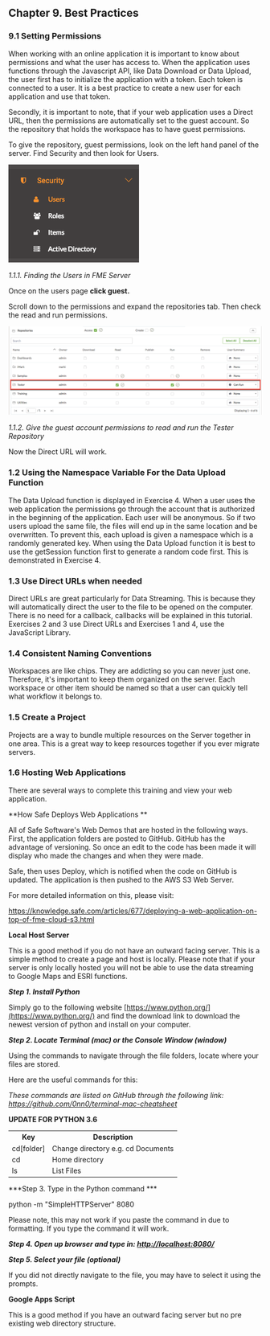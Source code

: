 Chapter 9. Best Practices
-------------------------

### 9.1 Setting Permissions

When working with an online application it is important to know about
permissions and what the user has access to. When the application uses
functions through the Javascript API, like Data Download or Data Upload,
the user first has to initialize the application with a token. Each
token is connected to a user. It is a best practice to create a new user
for each application and use that token.

Secondly, it is important to note, that if your web application uses a
Direct URL, then the permissions are automatically set to the guest
account. So the repository that holds the workspace has to have guest
permissions.

To give the repository, guest permissions, look on the left hand panel
of the server. Find Security and then look for Users.

![](./Images/1.1.1.Users.png)


*1.1.1. Finding the Users in FME Server*

Once on the users page **click guest.**

Scroll down to the permissions and expand the repositories tab. Then
check the read and run permissions.

![](./Images/1.1.2.Permissions.png)

*1.1.2. Give the guest account permissions to read and run the Tester
Repository*

Now the Direct URL will work.

### 1.2 Using the Namespace Variable For the Data Upload Function

The Data Upload function is displayed in Exercise 4. When a user uses
the web application the permissions go through the account that is
authorized in the beginning of the application. Each user will be
anonymous. So if two users upload the same file, the files will end up
in the same location and be overwritten. To prevent this, each upload is
given a namespace which is a randomly generated key. When using the Data
Upload function it is best to use the getSession function first to
generate a random code first. This is demonstrated in Exercise 4.

### 1.3 Use Direct URLs when needed

Direct URLs are great particularly for Data Streaming. This is because
they will automatically direct the user to the file to be opened on the
computer. There is no need for a callback, callbacks will be explained
in this tutorial. Exercises 2 and 3 use Direct URLs and Exercises 1 and
4, use the JavaScript Library.

### 1.4 Consistent Naming Conventions

Workspaces are like chips. They are addicting so you can never just one.
Therefore, it\'s important to keep them organized on the server. Each
workspace or other item should be named so that a user can quickly tell
what workflow it belongs to.

### 1.5 Create a Project

Projects are a way to bundle multiple resources on the Server together
in one area. This is a great way to keep resources together if you ever
migrate servers.

### 1.6 Hosting Web Applications

There are several ways to complete this training and view your web
application.

**How Safe Deploys Web Applications **

All of Safe Software's Web Demos that are hosted in the following ways.
First, the application folders are posted to GitHub. GitHub has the
advantage of versioning. So once an edit to the code has been made it
will display who made the changes and when they were made.

Safe, then uses Deploy, which is notified when the code on GitHub is
updated. The application is then pushed to the AWS S3 Web Server.

For more detailed information on this, please visit:

https://knowledge.safe.com/articles/677/deploying-a-web-application-on-top-of-fme-cloud-s3.html

**Local Host Server**

This is a good method if you do not have an outward facing server. This
is a simple method to create a page and host is locally. Please note
that if your server is only locally hosted you will not be able to use
the data streaming to Google Maps and ESRI functions.

***Step 1. Install Python***

Simply go to the following website
[https://www.python.org/](https://www.python.org/) and
find the download link to download the newest version of python and
install on your computer.

***Step 2. Locate Terminal (mac) or the Console Window (window)***

Using the commands to navigate through the file folders, locate where
your files are stored.

Here are the useful commands for this:

*These commands are listed on GitHub through the following link:
https://github.com/0nn0/terminal-mac-cheatsheet*

**UPDATE FOR PYTHON 3.6**

<table>

<tr>
<th>Key</th>
<th>Description</th>

</tr>

<tr>
<td>cd[folder]</td>
<td>Change directory e.g. cd Documents</td>

<tr>
<td>cd</td>
<td> Home directory
</td>

<tr>
<td>ls</td>
<td>List Files</td>

</table>



***Step 3. Type in the Python command ***

python -m "SimpleHTTPServer" 8080

Please note, this may not work if you paste the command in due to
formatting. If you type the command it will work.

***Step 4. Open up browser and type in:
[http://localhost:8080/](http://localhost:8080/)***

***Step 5. Select your file (optional)***

If you did not directly navigate to the file, you may have to select it
using the prompts.

**Google Apps Script**

This is a good method if you have an outward facing server but no pre
existing web directory structure.
